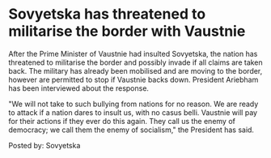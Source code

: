 # Sovyetska has threatened to militarise the border with Vaustnie

After the Prime Minister of Vaustnie had insulted Sovyetska, the nation has threatened to militarise the border and possibly invade if all claims are taken back. The military has already been mobilised and are moving to the border, however are permitted to stop if Vaustnie backs down. President Ariebham has been interviewed about the response.

&quot;We will not take to such bullying from nations for no reason. We are ready to attack if a nation dares to insult us, with no casus belli. Vaustnie will pay for their actions if they ever do this again. They call us the enemy of democracy; we call them the enemy of socialism,&quot; the President has said.

 Posted by: Sovyetska
